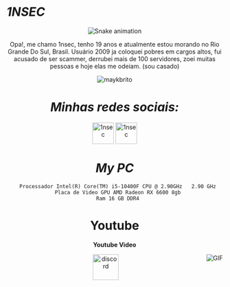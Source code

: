 #                                                                    *1NSEC*



<div align="center">
  
  ![Snake animation](https://github.com/danielbped/danielbped/blob/output/github-contribution-grid-snake.svg)
  
</div>

<div align="center">


<p align="center">Opa!, me chamo 1nsec, tenho 19 anos e atualmente estou morando no Rio Grande Do Sul, Brasil. Usuário 2009 ja coloquei pobres em cargos altos, fui acusado de ser scammer, derrubei mais de 100 servidores, zoei muitas pessoas e hoje elas me odeiam. (sou casado)
</p>


<p align="center"> <img src="https://komarev.com/ghpvc/?username=1nsec&color=blueviolet" alt="maykbrito" /> </p>


#                                                                    *Minhas redes sociais:*

<p align="center">
<a href="https://twitter.com/1nsecore" target="blank"><img align="center" src="https://www.gifservice.fr/img/gif-vignette-small/08fbc16f6a87f07f35676122a339b6c0/51748-multi-media-computer-software-internet-twitter.gif" alt="1nsec" height="50" width="50" /></a>
<a href="https://instagram.com/1nsecore" target="blank"><img align="center" src="https://media0.giphy.com/media/QWpK88H1g9PtmtQly1/giphy.gif" alt="1nsec" height="50" width="50" /></a>
</p>


#                                                                    *My PC*

      Processador Intel(R) Core(TM) i5-10400F CPU @ 2.90GHz   2.90 GHz
      Placa de Video GPU AMD Radeon RX 6600 8gb
      Ram 16 GB DDR4


#                                                                    **Youtube**


**Youtube Video**


<a href="https://youtu.be/NbNoMuYuCyA" target="blank"><img align="right" alt="GIF" src="https://static.wixstatic.com/media/6bffcc_c6098b1dd9a542e18db4ad64699be580.gif" /></a>
<p align="center">
<a href="https://discord.gg/Kizuki" target="blank"><img align="center" src="https://discordemoji.com/assets/emoji/3702_party_discord.gif" alt="discord" height="60" width="60"/></a>
</p>
